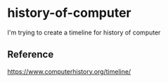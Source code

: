 # history-of-computer
I'm trying to create a timeline for history of computer

## Reference
https://www.computerhistory.org/timeline/
